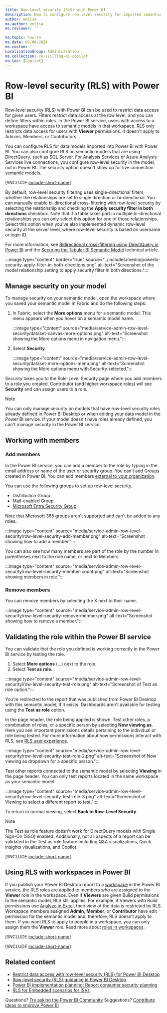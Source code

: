 ```yaml
---
title: Row-level security (RLS) with Power BI
description: How to configure row-level security for imported semantic models, and DirectQuery, within the Power BI service.
author: emlisa
ms.author: emlisa
ms.reviewer: ''

ms.topic: how-to
ms.date: 07/08/2024
ms.custom: ''
LocalizationGroup: Administration
ms.collection: ce-skilling-ai-copilot
no-loc: [Copilot]
---
```


# Row-level security (RLS) with Power BI

Row-level security (RLS) with Power BI can be used to restrict data access for given users. Filters restrict data access at the row level, and you can define filters within roles. In the Power BI service, users with access to a workspace have access to semantic models in that workspace. RLS only restricts data access for users with **Viewer** permissions. It doesn't apply to Admins, Members, or Contributors.

You can configure RLS for data models imported into Power BI with Power BI. You can also configure RLS on semantic models that are using DirectQuery, such as SQL Server. For Analysis Services or Azure Analysis Services live connections, you configure row-level security in the model, not in Power BI. The security option doesn't show up for live connection semantic models.

[!INCLUDE [include-short-name](~/../powerbi-repo/powerbi-docs/includes/rls-desktop-define-roles.md)]

By default, row-level security filtering uses single-directional filters, whether the relationships are set to single direction or bi-directional. You can manually enable bi-directional cross-filtering with row-level security by selecting the relationship and checking the **Apply security filter in both directions** checkbox. Note that if a table takes part in multiple bi-directional relationships you can only select this option for one of those relationships. Select this option when you've also implemented dynamic row-level security at the server level, where row-level security is based on username or login ID.

For more information, see [Bidirectional cross-filtering using DirectQuery in Power BI](/power-bi/transform-model/desktop-bidirectional-filtering) and the [Securing the Tabular BI Semantic Model](https://download.microsoft.com/download/D/2/0/D20E1C5F-72EA-4505-9F26-FEF9550EFD44/Securing%20the%20Tabular%20BI%20Semantic%20Model.docx) technical article.

:::image type="content" border="true" source="../includes/media/powerbi-security-apply-filter-in-both-directions.png" alt-text="Screenshot of the model relationship setting to apply security filter in both directions.":::

## Manage security on your model

To manage security on your semantic model, open the workspace where you saved your semantic model in Fabric and do the following steps:

1. In Fabric, select the **More options** menu for a semantic model. This menu appears when you hover on a semantic model name.

    :::image type="content" source="media/service-admin-row-level-security/dataset-canvas-more-options.png" alt-text="Screenshot showing the More options menu in navigation menu.":::

1. Select **Security**.

    :::image type="content" source="media/service-admin-row-level-security/dataset-more-options-menu.png" alt-text="Screenshot showing the More options menu with Security selected.":::

Security takes you to the Role-Level Security page where you add members to a role you created. Contributor (and higher workspace roles) will see **Security** and can assign users to a role. 

> [!NOTE]
> You can only manage security on models that have row-level security roles already defined in Power BI Desktop or when editing your data model in the Power BI service. If your model doesn't have roles already defined, you can't manage security in the Power BI service.

## Working with members

### Add members

In the Power BI service, you can add a member to the role by typing in the email address or name of the user or security group. You can't add Groups created in Power BI. You can add members [external to your organization](/power-bi/guidance/whitepaper-azure-b2b-power-bi#data-security-for-external-partners).

You can use the following groups to set up row-level security.

- Distribution Group
- Mail-enabled Group
- [Microsoft Entra Security Group](/azure/active-directory/fundamentals/groups-view-azure-portal)

Note that Microsoft 365 groups aren't supported and can't be added to any roles.

 :::image type="content" source="media/service-admin-row-level-security/row-level-security-add-member.png" alt-text="Screenshot showing how to add a member.":::

You can also see how many members are part of the role by the number in parentheses next to the role name, or next to Members.

 :::image type="content" source="media/service-admin-row-level-security/row-level-security-member-count.png" alt-text="Screenshot showing members in role.":::

### Remove members

You can remove members by selecting the X next to their name.

 :::image type="content" source="media/service-admin-row-level-security/row-level-security-remove-member.png" alt-text="Screenshot showing how to remove a member.":::

## Validating the role within the Power BI service

You can validate that the role you defined is working correctly in the Power BI service by testing the role.

1. Select **More options** (...) next to the role.
2. Select **Test as role**.

 :::image type="content" source="media/service-admin-row-level-security/row-level-security-test-role.png" alt-text="Screenshot of Test as role option.":::

You're redirected to the report that was published from Power BI Desktop with this semantic model, if it exists. Dashboards aren't available for testing using the  **Test as role** option.

In the page header, the role being applied is shown. Test other roles, a combination of roles, or a specific person by selecting **Now viewing as**. Here you see important permissions details pertaining to the individual or role being tested. For more information about how permissions interact with RLS, see [RLS user experience](/power-bi/guidance/powerbi-implementation-planning-security-report-consumer-planning#rls-user-experience).

 :::image type="content" source="media/service-admin-row-level-security/row-level-security-test-role-2.png" alt-text="Screenshot of Now viewing as dropdown for a specific person.":::

Test other reports connected to the semantic model by selecting **Viewing** in the page header. You can only test reports located in the same workspace as your semantic model.

:::image type="content" source="media/service-admin-row-level-security/row-level-security-test-role-3.png" alt-text="Screenshot of Viewing to select a different report to test.":::

To return to normal viewing, select **Back to Row-Level Security**.

> [!NOTE]
> The Test as role feature doesn't work for DirectQuery models with Single Sign-On (SSO) enabled. Additionally, not all aspects of a report can be validated in the Test as role feature including Q&A visualizations, Quick insights visualizations, and Copilot.

[!INCLUDE [include-short-name](~/../powerbi-repo/powerbi-docs/includes/rls-usernames.md)]

## Using RLS with workspaces in Power BI

If you publish your Power BI Desktop report to a [workspace](/power-bi/collaborate-share/service-new-workspaces) in the Power BI service, the RLS roles are applied to members who are assigned to the **Viewer** role in the workspace. Even if  **Viewers** are given Build permissions to the semantic model, RLS still applies. For example, if Viewers with Build permissions use [Analyze in Excel](/power-bi/collaborate-share/service-analyze-in-excel), their view of the data is restricted by RLS. Workspace members assigned **Admin**, **Member**, or **Contributor** have edit permission for the semantic model and, therefore, RLS doesn’t apply to them. If you want RLS to apply to people in a workspace, you can only assign them the **Viewer** role. Read more about [roles in workspaces](/power-bi/collaborate-share/service-roles-new-workspaces).

[!INCLUDE [include-short-name](~/../powerbi-repo/powerbi-docs/includes/rls-limitations.md)]

[!INCLUDE [include-short-name](~/../powerbi-repo//powerbi-docs/includes/rls-faq.md)]

## Related content

- [Restrict data access with row-level security (RLS) for Power BI Desktop](../security/service-admin-row-level-security.md)
- [Row-level security (RLS) guidance in Power BI Desktop](/power-bi/guidance/rls-guidance)
- [Power BI implementation planning: Report consumer security planning](/power-bi/guidance/powerbi-implementation-planning-security-report-consumer-planning#enforce-data-security-based-on-consumer-identity)
- [RLS for Embedded scenarios for ISVs](/power-bi/developer/embedded/embedded-row-level-security)

Questions? [Try asking the Power BI Community](https://community.powerbi.com/)
Suggestions? [Contribute ideas to improve Power BI](https://ideas.powerbi.com/)
